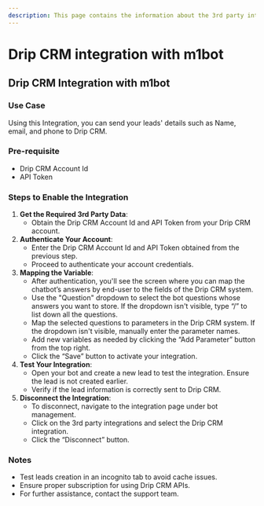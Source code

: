 ```yaml
---
description: This page contains the information about the 3rd party integrations.
---
```


# Drip CRM integration with m1bot

## Drip CRM Integration with m1bot

### Use Case

Using this Integration, you can send your leads' details such as Name, email, and phone to Drip CRM.

### Pre-requisite

* Drip CRM Account Id
* API Token

### Steps to Enable the Integration

1. **Get the Required 3rd Party Data**:
   * Obtain the Drip CRM Account Id and API Token from your Drip CRM account.
2. **Authenticate Your Account**:
   * Enter the Drip CRM Account Id and API Token obtained from the previous step.
   * Proceed to authenticate your account credentials.
3. **Mapping the Variable**:
   * After authentication, you'll see the screen where you can map the chatbot’s answers by end-user to the fields of the Drip CRM system.
   * Use the "Question" dropdown to select the bot questions whose answers you want to store. If the dropdown isn't visible, type “/” to list down all the questions.
   * Map the selected questions to parameters in the Drip CRM system. If the dropdown isn't visible, manually enter the parameter names.
   * Add new variables as needed by clicking the “Add Parameter” button from the top right.
   * Click the “Save” button to activate your integration.
4. **Test Your Integration**:
   * Open your bot and create a new lead to test the integration. Ensure the lead is not created earlier.
   * Verify if the lead information is correctly sent to Drip CRM.
5. **Disconnect the Integration**:
   * To disconnect, navigate to the integration page under bot management.
   * Click on the 3rd party integrations and select the Drip CRM integration.
   * Click the “Disconnect” button.

### Notes

* Test leads creation in an incognito tab to avoid cache issues.
* Ensure proper subscription for using Drip CRM APIs.
* For further assistance, contact the support team.
